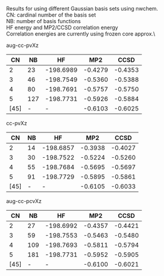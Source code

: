 Results for using different Gaussian basis sets using nwchem.\
CN: cardinal number of the basis set\
NB: number of basis functions\
HF energy and MP2/CCSD correlation energy\
Correlation energies are currently using frozen core approx.\


aug-cc-pvXz

| CN | NB| HF | MP2 | CCSD |
|--- | ---|---| ---| ---|
| 2  |  23  |-198.6989|-0.4279 |-0.4353|
| 3  |  46  |-198.7549|-0.5360 |-0.5388|
|4   |  80  |-198.7691|-0.5757 |-0.5750|
| 5  | 127  |-198.7731|-0.5926 |-0.5884|
|[45] | - | - | -0.6103 | -0.6025 |

cc-pvXz

| CN | NB |HF | MP2 | CCSD |
|--- | ---|---| ---| ---|
| 2  | 14 |-198.6857 |-0.3938 |-0.4027 |
| 3  | 30 |-198.7522 |-0.5224 |-0.5260|
|4   | 55 |-198.7684 |-0.5695 |-0.5697|
| 5  | 91 |-198.7729 |-0.5895 |-0.5861 |
|[45] | - | - | -0.6105 | -0.6033 |


aug-cc-pcvXz

| CN | NB |HF | MP2 | CCSD |
|--- | ---|---| ---| ---|
| 2  |  27 |-198.6992 | -0.4357|-0.4421|
| 3  |  59 |-198.7553 | -0.5463|-0.5480|
| 4  | 109 |-198.7693 | -0.5811|-0.5794|
| 5  | 181 |-198.7731 | -0.5952|-0.5905|
| [45] | - | - |  -0.6100 | -0.6021 |
